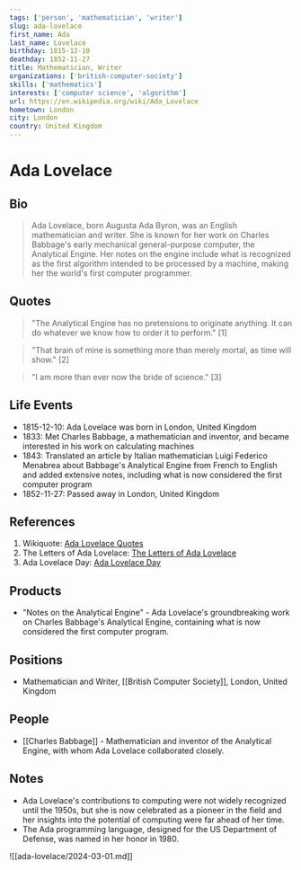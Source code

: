 ```yaml
---
tags: ['person', 'mathematician', 'writer']
slug: ada-lovelace
first_name: Ada
last_name: Lovelace
birthday: 1815-12-10
deathday: 1852-11-27
title: Mathematician, Writer
organizations: ['british-computer-society']
skills: ['mathematics']
interests: ['computer science', 'algorithm']
url: https://en.wikipedia.org/wiki/Ada_Lovelace
hometown: London
city: London
country: United Kingdom
---
```


# Ada Lovelace

## Bio

> Ada Lovelace, born Augusta Ada Byron, was an English mathematician and writer. She is known for her work on Charles Babbage's early mechanical general-purpose computer, the Analytical Engine. Her notes on the engine include what is recognized as the first algorithm intended to be processed by a machine, making her the world's first computer programmer.

## Quotes

> "The Analytical Engine has no pretensions to originate anything. It can do whatever we know how to order it to perform." [1]

> "That brain of mine is something more than merely mortal, as time will show." [2]

> "I am more than ever now the bride of science." [3]

## Life Events

- 1815-12-10: Ada Lovelace was born in London, United Kingdom
- 1833: Met Charles Babbage, a mathematician and inventor, and became interested in his work on calculating machines
- 1843: Translated an article by Italian mathematician Luigi Federico Menabrea about Babbage's Analytical Engine from French to English and added extensive notes, including what is now considered the first computer program
- 1852-11-27: Passed away in London, United Kingdom

## References

1. Wikiquote: [Ada Lovelace Quotes](https://en.wikiquote.org/wiki/Ada_Lovelace)
2. The Letters of Ada Lovelace: [The Letters of Ada Lovelace](https://www.goodreads.com/work/best_book/41671641-the-letters-of-ada-lovelace)
3. Ada Lovelace Day: [Ada Lovelace Day](https://findingada.com/)

## Products

- "Notes on the Analytical Engine" - Ada Lovelace's groundbreaking work on Charles Babbage's Analytical Engine, containing what is now considered the first computer program.

## Positions

- Mathematician and Writer, [[British Computer Society]], London, United Kingdom

## People

- [[Charles Babbage]] - Mathematician and inventor of the Analytical Engine, with whom Ada Lovelace collaborated closely.

## Notes

- Ada Lovelace's contributions to computing were not widely recognized until the 1950s, but she is now celebrated as a pioneer in the field and her insights into the potential of computing were far ahead of her time.
- The Ada programming language, designed for the US Department of Defense, was named in her honor in 1980.


![[ada-lovelace/2024-03-01.md]]

